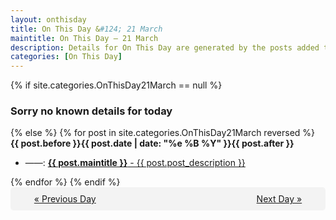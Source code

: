 ```yaml
---
layout: onthisday
title: On This Day &#124; 21 March
maintitle: On This Day — 21 March
description: Details for On This Day are generated by the posts added to the website so the content is subject to changes/updates over time.
categories: [On This Day]
---
```


{% if site.categories.OnThisDay21March == null %}
<h3>Sorry no known details for today</h3>
{% else %}
{% for post in site.categories.OnThisDay21March reversed %}
<strong>{{ post.before }}{{ post.date | date: "%e %B %Y" }}{{ post.after }}</strong>
<ul>
<li> ——: <a class="{{ post.class }}" href="{{ post.url }}"><strong>{{ post.maintitle }}</strong> - {{ post.post_description }}</a></li>
</ul>
{% endfor %}
{% endif %}

<div style="background-color: #f3f3f3; padding: 10px; border-radius: 5px; text-align: center; display: flex; justify-content: space-evenly;">
<a href="/onthisday/03/03-20">« Previous Day</a>
<span style="visibility:hidden;">[ Visit Leap Year February 29 ]</span>
<a href="/onthisday/03/03-22">Next Day »</a>
</div>
